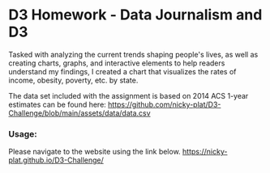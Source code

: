 # D3 Homework - Data Journalism and D3

Tasked with analyzing the current trends shaping people's lives, as well as creating charts, graphs, and interactive elements to help readers understand my findings, I created a chart that visualizes the rates of income, obesity, poverty, etc. by state.

The data set included with the assignment is based on 2014 ACS 1-year estimates can be found here: https://github.com/nicky-plat/D3-Challenge/blob/main/assets/data/data.csv

### Usage:
Please navigate to the website using the link below.
https://nicky-plat.github.io/D3-Challenge/
